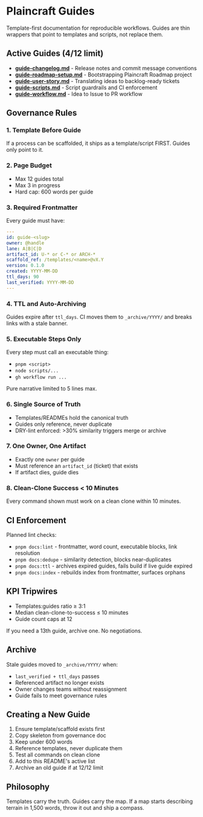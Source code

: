 # Plaincraft Guides

Template-first documentation for reproducible workflows. Guides are thin wrappers that point to templates and scripts, not replace them.

## Active Guides (4/12 limit)

- **[guide-changelog.md](./guide-changelog.md)** - Release notes and commit message conventions
- **[guide-roadmap-setup.md](./guide-roadmap-setup.md)** - Bootstrapping Plaincraft Roadmap project
- **[guide-user-story.md](./guide-user-story.md)** - Translating ideas to backlog-ready tickets
- **[guide-scripts.md](./guide-scripts.md)** - Script guardrails and CI enforcement
- **[guide-workflow.md](./guide-workflow.md)** - Idea to Issue to PR workflow

## Governance Rules

### 1. Template Before Guide

If a process can be scaffolded, it ships as a template/script FIRST. Guides only point to it.

### 2. Page Budget

- Max 12 guides total
- Max 3 in progress
- Hard cap: 600 words per guide

### 3. Required Frontmatter

Every guide must have:

```yaml
---
id: guide-<slug>
owner: @handle
lane: A|B|C|D
artifact_id: U-* or C-* or ARCH-*
scaffold_ref: /templates/<name>@vX.Y
version: 0.1.0
created: YYYY-MM-DD
ttl_days: 90
last_verified: YYYY-MM-DD
---
```

### 4. TTL and Auto-Archiving

Guides expire after `ttl_days`. CI moves them to `_archive/YYYY/` and breaks links with a stale banner.

### 5. Executable Steps Only

Every step must call an executable thing:

- `pnpm <script>`
- `node scripts/...`
- `gh workflow run ...`

Pure narrative limited to 5 lines max.

### 6. Single Source of Truth

- Templates/READMEs hold the canonical truth
- Guides only reference, never duplicate
- DRY-lint enforced: >30% similarity triggers merge or archive

### 7. One Owner, One Artifact

- Exactly one `owner` per guide
- Must reference an `artifact_id` (ticket) that exists
- If artifact dies, guide dies

### 8. Clean-Clone Success < 10 Minutes

Every command shown must work on a clean clone within 10 minutes.

## CI Enforcement

Planned lint checks:

- `pnpm docs:lint` - frontmatter, word count, executable blocks, link resolution
- `pnpm docs:dedupe` - similarity detection, blocks near-duplicates
- `pnpm docs:ttl` - archives expired guides, fails build if live guide expired
- `pnpm docs:index` - rebuilds index from frontmatter, surfaces orphans

## KPI Tripwires

- Templates:guides ratio ≥ 3:1
- Median clean-clone-to-success ≤ 10 minutes
- Guide count caps at 12

If you need a 13th guide, archive one. No negotiations.

## Archive

Stale guides moved to `_archive/YYYY/` when:

- `last_verified + ttl_days` passes
- Referenced artifact no longer exists
- Owner changes teams without reassignment
- Guide fails to meet governance rules

## Creating a New Guide

1. Ensure template/scaffold exists first
2. Copy skeleton from governance doc
3. Keep under 600 words
4. Reference templates, never duplicate them
5. Test all commands on clean clone
6. Add to this README's active list
7. Archive an old guide if at 12/12 limit

## Philosophy

Templates carry the truth. Guides carry the map. If a map starts describing terrain in 1,500 words, throw it out and ship a compass.
